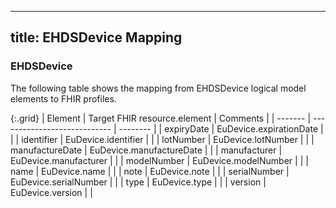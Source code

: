 <!--
  Generated file. Do not edit.
-->

---
title: EHDSDevice Mapping
---

### EHDSDevice

The following table shows the mapping from EHDSDevice logical model elements to FHIR profiles.

{:.grid}
| Element | Target FHIR resource.element | Comments |
| ------- | ---------------------------- | -------- |
| expiryDate | EuDevice.expirationDate |  |
| identifier | EuDevice.identifier |  |
| lotNumber | EuDevice.lotNumber |  |
| manufactureDate | EuDevice.manufactureDate |  |
| manufacturer | EuDevice.manufacturer |  |
| modelNumber | EuDevice.modelNumber |  |
| name | EuDevice.name |  |
| note | EuDevice.note |  |
| serialNumber | EuDevice.serialNumber |  |
| type | EuDevice.type |  |
| version | EuDevice.version |  |

